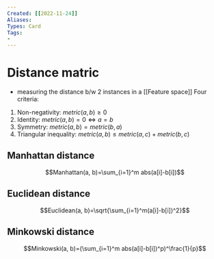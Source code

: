 ```yaml
---
Created: [[2022-11-24]]
Aliases: 
Types: Card
Tags: 
- 
---
```

# Distance matric
- measuring the distance b/w 2 instances in a [[Feature space]]
Four criteria: 
1. Non-negativity: $metric(a, b)\geq 0$
2. Identity: $metric(a, b)=0\Leftrightarrow a=b$
3. Symmetry: $metric(a, b)=metric(b, a)$
4. Triangular inequality: $metric(a, b)\leq metric(a, c)+metric(b, c)$

## Manhattan distance
$$Manhattan(a, b)=\sum_{i=1}^m abs(a[i]-b[i])$$
## Euclidean distance
$$Euclidean(a, b)=\sqrt{\sum_{i=1}^m(a[i]-b[i])^2}$$
## Minkowski distance
$$Minkowski(a, b)=(\sum_{i=1}^m abs(a[i]-b[i])^p)^\frac{1}{p}$$
